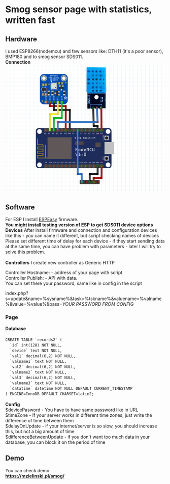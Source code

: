 <h1>Smog sensor page with statistics, written fast</h1>
<h2>Hardware</h2>
I used ESP8266(nodemcu) and few sensors like: DTH11 (it's a poor sensor), BMP180 and to smog sensor SDS011. <br>
<b>Connection</b><br>
<img src="https://raw.githubusercontent.com/zielu92/smogsensor/master/pictures/scheme.png"><br>
<h2>Software</h2>
For ESP I install <a href="https://github.com/letscontrolit/ESPEasy">ESPEasy</a> firmware. <br>
<b>You might install testing version of ESP to get SDS011 device options</b><br>
<b>Devices</b>
After install firmware and connection and configuration devices like this - you can name it different, but script checking names of devices<br>
Please set different time of delay for each device - if they start sending data at the same time, you can have problem with parameters - later I will try to solve this problem.<br>
<br><b>Controllers</b>
I create new controller as Generic HTTP<br>

Controller Hostname: - address of your page with script<br>
Controller Publish: - API with data.<br>
You can set there your password, same like in config in the script<br> 

index.php?s=update&name=%sysname%&task=%tskname%&valuename=%valname%&value=%value%&pass=<i>YOUR PASSWORD FROM CONFIG</i><br> 
<h3>Page</h3>
<b>Database</b><br>
<code>
CREATE TABLE `records2` (
  `id` int(128) NOT NULL,
  `device` text NOT NULL,
  `val1` decimal(6,2) NOT NULL,
  `valname1` text NOT NULL,
  `val2` decimal(6,2) NOT NULL,
  `valname2` text NOT NULL,
  `val3` decimal(6,2) NOT NULL,
  `valname3` text NOT NULL,
  `datatime` datetime NOT NULL DEFAULT CURRENT_TIMESTAMP
) ENGINE=InnoDB DEFAULT CHARSET=latin2;
</code><br>
<b>Config</b><br>
$devicePasword  - You have to have same password like in URL<br>
$timeZone - If your server works in different time zones, just write the difference of time between them<br>
$delayOnUpdate - if your internet/server is so slow, you should increase this, but not a big amount of time<br>
$differenceBetweenUpdate - if you don't want too much data in your database, you can block it on the period of time<br>
<h2>Demo</h2>
You can check demo <br>
<b><a href="https://mzielinski.pl/smog/">https://mzielinski.pl/smog/</a>

